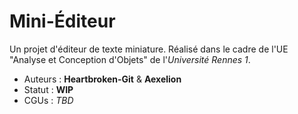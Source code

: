 # Mini-Éditeur

Un projet d'éditeur de texte miniature. Réalisé dans le cadre de l'UE "Analyse et Conception d'Objets" de l'*Université Rennes 1*.

- Auteurs : **Heartbroken-Git** & **Aexelion**
- Statut : **WIP**
- CGUs : *TBD*
